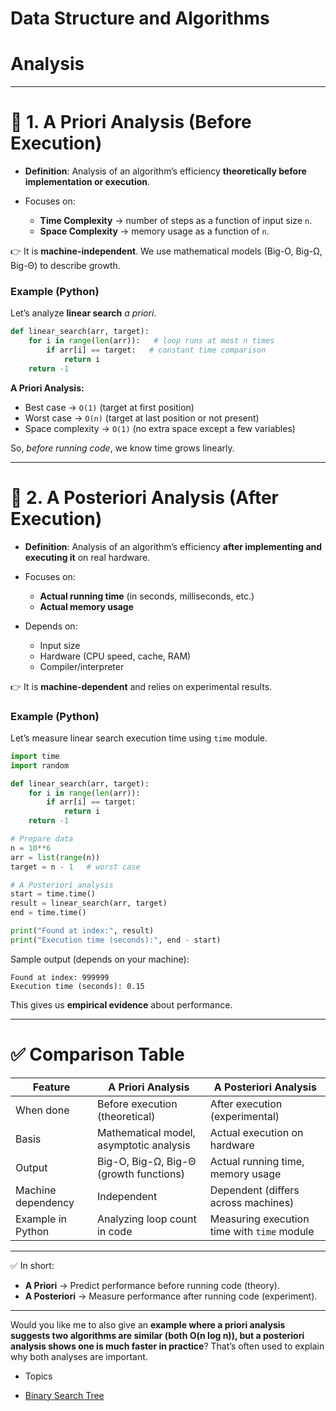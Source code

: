 


# Data Structure and Algorithms


# Analysis 

---

# 🔎 1. A Priori Analysis (Before Execution)

* **Definition**: Analysis of an algorithm’s efficiency **theoretically before implementation or execution**.
* Focuses on:

  * **Time Complexity** → number of steps as a function of input size `n`.
  * **Space Complexity** → memory usage as a function of `n`.

👉 It is **machine-independent**.
We use mathematical models (Big-O, Big-Ω, Big-Θ) to describe growth.

### Example (Python)

Let’s analyze **linear search** *a priori*.

```python
def linear_search(arr, target):
    for i in range(len(arr)):   # loop runs at most n times
        if arr[i] == target:   # constant time comparison
            return i
    return -1
```

**A Priori Analysis:**

* Best case → `O(1)` (target at first position)
* Worst case → `O(n)` (target at last position or not present)
* Space complexity → `O(1)` (no extra space except a few variables)

So, *before running code*, we know time grows linearly.

---

# 🔎 2. A Posteriori Analysis (After Execution)

* **Definition**: Analysis of an algorithm’s efficiency **after implementing and executing it** on real hardware.
* Focuses on:

  * **Actual running time** (in seconds, milliseconds, etc.)
  * **Actual memory usage**
* Depends on:

  * Input size
  * Hardware (CPU speed, cache, RAM)
  * Compiler/interpreter

👉 It is **machine-dependent** and relies on experimental results.

### Example (Python)

Let’s measure linear search execution time using `time` module.

```python
import time
import random

def linear_search(arr, target):
    for i in range(len(arr)):
        if arr[i] == target:
            return i
    return -1

# Prepare data
n = 10**6
arr = list(range(n))
target = n - 1   # worst case

# A Posteriori analysis
start = time.time()
result = linear_search(arr, target)
end = time.time()

print("Found at index:", result)
print("Execution time (seconds):", end - start)
```

Sample output (depends on your machine):

```
Found at index: 999999
Execution time (seconds): 0.15
```

This gives us **empirical evidence** about performance.

---

# ✅ Comparison Table

| Feature            | A Priori Analysis                       | A Posteriori Analysis                       |
| ------------------ | --------------------------------------- | ------------------------------------------- |
| When done          | Before execution (theoretical)          | After execution (experimental)              |
| Basis              | Mathematical model, asymptotic analysis | Actual execution on hardware                |
| Output             | Big-O, Big-Ω, Big-Θ (growth functions)  | Actual running time, memory usage           |
| Machine dependency | Independent                             | Dependent (differs across machines)         |
| Example in Python  | Analyzing loop count in code            | Measuring execution time with `time` module |

---

✅ In short:

* **A Priori** → Predict performance before running code (theory).
* **A Posteriori** → Measure performance after running code (experiment).

---

Would you like me to also give an **example where a priori analysis suggests two algorithms are similar (both O(n log n)), but a posteriori analysis shows one is much faster in practice**? That’s often used to explain why both analyses are important.


* Topics
- [Binary Search Tree](binary_search_tree)
